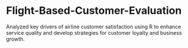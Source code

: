 # Flight-Based-Customer-Evaluation
Analyzed key drivers of airline customer satisfaction using R to enhance service quality and develop strategies for customer loyalty and business growth.
